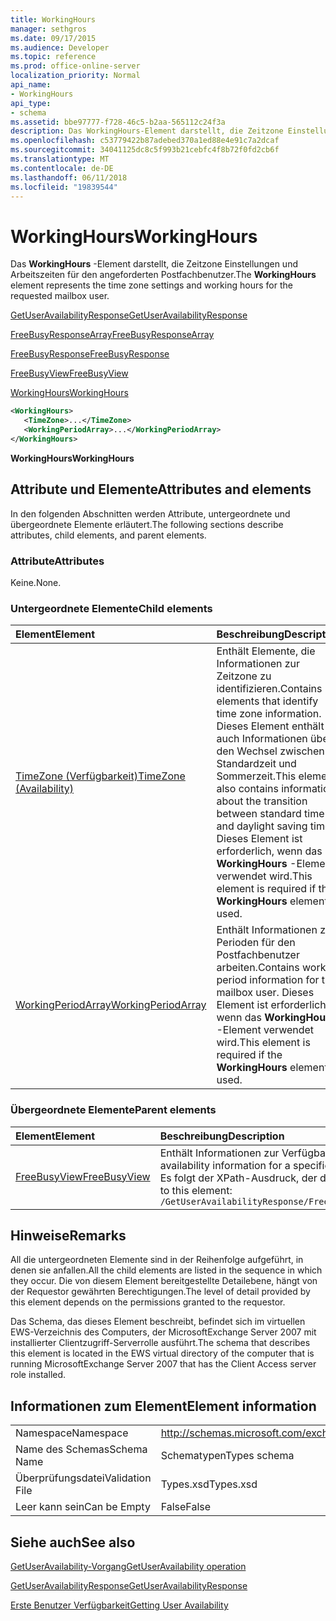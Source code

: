 ```yaml
---
title: WorkingHours
manager: sethgros
ms.date: 09/17/2015
ms.audience: Developer
ms.topic: reference
ms.prod: office-online-server
localization_priority: Normal
api_name:
- WorkingHours
api_type:
- schema
ms.assetid: bbe97777-f728-46c5-b2aa-565112c24f3a
description: Das WorkingHours-Element darstellt, die Zeitzone Einstellungen und Arbeitszeiten für den angeforderten Postfachbenutzer.
ms.openlocfilehash: c53779422b87adebed370a1ed88e4e91c7a2dcaf
ms.sourcegitcommit: 34041125dc8c5f993b21cebfc4f8b72f0fd2cb6f
ms.translationtype: MT
ms.contentlocale: de-DE
ms.lasthandoff: 06/11/2018
ms.locfileid: "19839544"
---
```

# <a name="workinghours"></a><span data-ttu-id="ee029-103">WorkingHours</span><span class="sxs-lookup"><span data-stu-id="ee029-103">WorkingHours</span></span>

<span data-ttu-id="ee029-104">Das **WorkingHours** -Element darstellt, die Zeitzone Einstellungen und Arbeitszeiten für den angeforderten Postfachbenutzer.</span><span class="sxs-lookup"><span data-stu-id="ee029-104">The **WorkingHours** element represents the time zone settings and working hours for the requested mailbox user.</span></span> 
  
[<span data-ttu-id="ee029-105">GetUserAvailabilityResponse</span><span class="sxs-lookup"><span data-stu-id="ee029-105">GetUserAvailabilityResponse</span></span>](getuseravailabilityresponse.md)
  
[<span data-ttu-id="ee029-106">FreeBusyResponseArray</span><span class="sxs-lookup"><span data-stu-id="ee029-106">FreeBusyResponseArray</span></span>](freebusyresponsearray.md)
  
[<span data-ttu-id="ee029-107">FreeBusyResponse</span><span class="sxs-lookup"><span data-stu-id="ee029-107">FreeBusyResponse</span></span>](freebusyresponse.md)
  
[<span data-ttu-id="ee029-108">FreeBusyView</span><span class="sxs-lookup"><span data-stu-id="ee029-108">FreeBusyView</span></span>](freebusyview.md)
  
[<span data-ttu-id="ee029-109">WorkingHours</span><span class="sxs-lookup"><span data-stu-id="ee029-109">WorkingHours</span></span>](workinghours-ex15websvcsotherref.md)
  
```xml
<WorkingHours>
   <TimeZone>...</TimeZone>
   <WorkingPeriodArray>...</WorkingPeriodArray>
</WorkingHours>
```

 <span data-ttu-id="ee029-110">**WorkingHours**</span><span class="sxs-lookup"><span data-stu-id="ee029-110">**WorkingHours**</span></span>
## <a name="attributes-and-elements"></a><span data-ttu-id="ee029-111">Attribute und Elemente</span><span class="sxs-lookup"><span data-stu-id="ee029-111">Attributes and elements</span></span>

<span data-ttu-id="ee029-112">In den folgenden Abschnitten werden Attribute, untergeordnete und übergeordnete Elemente erläutert.</span><span class="sxs-lookup"><span data-stu-id="ee029-112">The following sections describe attributes, child elements, and parent elements.</span></span>
  
### <a name="attributes"></a><span data-ttu-id="ee029-113">Attribute</span><span class="sxs-lookup"><span data-stu-id="ee029-113">Attributes</span></span>

<span data-ttu-id="ee029-114">Keine.</span><span class="sxs-lookup"><span data-stu-id="ee029-114">None.</span></span>
  
### <a name="child-elements"></a><span data-ttu-id="ee029-115">Untergeordnete Elemente</span><span class="sxs-lookup"><span data-stu-id="ee029-115">Child elements</span></span>

|<span data-ttu-id="ee029-116">**Element**</span><span class="sxs-lookup"><span data-stu-id="ee029-116">**Element**</span></span>|<span data-ttu-id="ee029-117">**Beschreibung**</span><span class="sxs-lookup"><span data-stu-id="ee029-117">**Description**</span></span>|
|:-----|:-----|
|[<span data-ttu-id="ee029-118">TimeZone (Verfügbarkeit)</span><span class="sxs-lookup"><span data-stu-id="ee029-118">TimeZone (Availability)</span></span>](timezone-availability.md) <br/> |<span data-ttu-id="ee029-119">Enthält Elemente, die Informationen zur Zeitzone zu identifizieren.</span><span class="sxs-lookup"><span data-stu-id="ee029-119">Contains elements that identify time zone information.</span></span> <span data-ttu-id="ee029-120">Dieses Element enthält auch Informationen über den Wechsel zwischen Standardzeit und Sommerzeit.</span><span class="sxs-lookup"><span data-stu-id="ee029-120">This element also contains information about the transition between standard time and daylight saving time.</span></span> <span data-ttu-id="ee029-121">Dieses Element ist erforderlich, wenn das **WorkingHours** -Element verwendet wird.</span><span class="sxs-lookup"><span data-stu-id="ee029-121">This element is required if the **WorkingHours** element is used.</span></span>  <br/> |
|[<span data-ttu-id="ee029-122">WorkingPeriodArray</span><span class="sxs-lookup"><span data-stu-id="ee029-122">WorkingPeriodArray</span></span>](workingperiodarray.md) <br/> |<span data-ttu-id="ee029-123">Enthält Informationen zu Perioden für den Postfachbenutzer arbeiten.</span><span class="sxs-lookup"><span data-stu-id="ee029-123">Contains working period information for the mailbox user.</span></span> <span data-ttu-id="ee029-124">Dieses Element ist erforderlich, wenn das **WorkingHours** -Element verwendet wird.</span><span class="sxs-lookup"><span data-stu-id="ee029-124">This element is required if the **WorkingHours** element is used.</span></span>  <br/> |
   
### <a name="parent-elements"></a><span data-ttu-id="ee029-125">Übergeordnete Elemente</span><span class="sxs-lookup"><span data-stu-id="ee029-125">Parent elements</span></span>

|<span data-ttu-id="ee029-126">**Element**</span><span class="sxs-lookup"><span data-stu-id="ee029-126">**Element**</span></span>|<span data-ttu-id="ee029-127">**Beschreibung**</span><span class="sxs-lookup"><span data-stu-id="ee029-127">**Description**</span></span>|
|:-----|:-----|
|[<span data-ttu-id="ee029-128">FreeBusyView</span><span class="sxs-lookup"><span data-stu-id="ee029-128">FreeBusyView</span></span>](freebusyview.md) <br/> |<span data-ttu-id="ee029-129">Enthält Informationen zur Verfügbarkeit für einen bestimmten Benutzer.</span><span class="sxs-lookup"><span data-stu-id="ee029-129">Contains availability information for a specific user.</span></span>  <br/> <span data-ttu-id="ee029-130">Es folgt der XPath-Ausdruck, der dieses Element:</span><span class="sxs-lookup"><span data-stu-id="ee029-130">The following is the XPath expression to this element:</span></span>  <br/>  `/GetUserAvailabilityResponse/FreeBusyResponseArray/FreeBusyResponse/FreeBusyView/` <br/> |
   
## <a name="remarks"></a><span data-ttu-id="ee029-131">Hinweise</span><span class="sxs-lookup"><span data-stu-id="ee029-131">Remarks</span></span>

<span data-ttu-id="ee029-132">All die untergeordneten Elemente sind in der Reihenfolge aufgeführt, in denen sie anfallen.</span><span class="sxs-lookup"><span data-stu-id="ee029-132">All the child elements are listed in the sequence in which they occur.</span></span> <span data-ttu-id="ee029-133">Die von diesem Element bereitgestellte Detailebene, hängt von der Requestor gewährten Berechtigungen.</span><span class="sxs-lookup"><span data-stu-id="ee029-133">The level of detail provided by this element depends on the permissions granted to the requestor.</span></span>
  
<span data-ttu-id="ee029-134">Das Schema, das dieses Element beschreibt, befindet sich im virtuellen EWS-Verzeichnis des Computers, der MicrosoftExchange Server 2007 mit installierter Clientzugriff-Serverrolle ausführt.</span><span class="sxs-lookup"><span data-stu-id="ee029-134">The schema that describes this element is located in the EWS virtual directory of the computer that is running MicrosoftExchange Server 2007 that has the Client Access server role installed.</span></span>
  
## <a name="element-information"></a><span data-ttu-id="ee029-135">Informationen zum Element</span><span class="sxs-lookup"><span data-stu-id="ee029-135">Element information</span></span>

|||
|:-----|:-----|
|<span data-ttu-id="ee029-136">Namespace</span><span class="sxs-lookup"><span data-stu-id="ee029-136">Namespace</span></span>  <br/> |http://schemas.microsoft.com/exchange/services/2006/types  <br/> |
|<span data-ttu-id="ee029-137">Name des Schemas</span><span class="sxs-lookup"><span data-stu-id="ee029-137">Schema Name</span></span>  <br/> |<span data-ttu-id="ee029-138">Schematypen</span><span class="sxs-lookup"><span data-stu-id="ee029-138">Types schema</span></span>  <br/> |
|<span data-ttu-id="ee029-139">Überprüfungsdatei</span><span class="sxs-lookup"><span data-stu-id="ee029-139">Validation File</span></span>  <br/> |<span data-ttu-id="ee029-140">Types.xsd</span><span class="sxs-lookup"><span data-stu-id="ee029-140">Types.xsd</span></span>  <br/> |
|<span data-ttu-id="ee029-141">Leer kann sein</span><span class="sxs-lookup"><span data-stu-id="ee029-141">Can be Empty</span></span>  <br/> |<span data-ttu-id="ee029-142">False</span><span class="sxs-lookup"><span data-stu-id="ee029-142">False</span></span>  <br/> |
   
## <a name="see-also"></a><span data-ttu-id="ee029-143">Siehe auch</span><span class="sxs-lookup"><span data-stu-id="ee029-143">See also</span></span>



[<span data-ttu-id="ee029-144">GetUserAvailability-Vorgang</span><span class="sxs-lookup"><span data-stu-id="ee029-144">GetUserAvailability operation</span></span>](getuseravailability-operation.md)
  
[<span data-ttu-id="ee029-145">GetUserAvailabilityResponse</span><span class="sxs-lookup"><span data-stu-id="ee029-145">GetUserAvailabilityResponse</span></span>](getuseravailabilityresponse.md)


[<span data-ttu-id="ee029-146">Erste Benutzer Verfügbarkeit</span><span class="sxs-lookup"><span data-stu-id="ee029-146">Getting User Availability</span></span>](http://msdn.microsoft.com/library/d4133fcb-9b0f-4e6b-aadf-a389da83516a%28Office.15%29.aspx)

